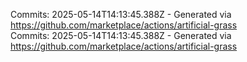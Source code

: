 Commits: 2025-05-14T14:13:45.388Z - Generated via https://github.com/marketplace/actions/artificial-grass
<br>
Commits: 2025-05-14T14:13:45.388Z - Generated via https://github.com/marketplace/actions/artificial-grass
<br>
